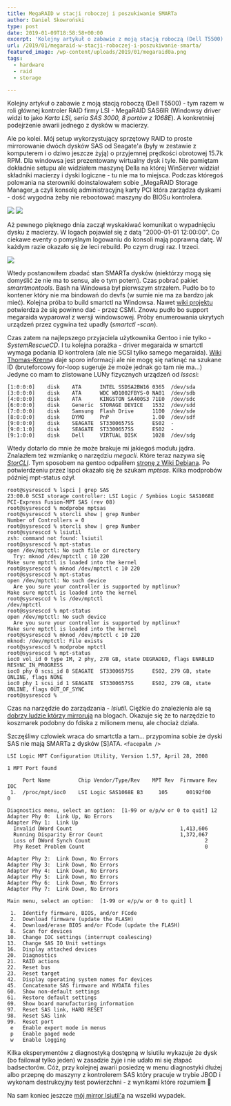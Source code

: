 ```yaml
---
title: MegaRAID w stacji roboczej i poszukiwanie SMARTa
author: Daniel Skowroński
type: post
date: 2019-01-09T18:58:58+00:00
excerpt: 'Kolejny artykuł o zabawie z moją stacją roboczą (Dell T5500) - tym razem w roli głównej kontroler RAID firmy LSI - MegaRAID SAS6IR. A konkretniej podejrzenie awarii jednego z dysków w macierzy.'
url: /2019/01/megaraid-w-stacji-roboczej-i-poszukiwanie-smarta/
featured_image: /wp-content/uploads/2019/01/megaraid0a.png
tags:
  - hardware
  - raid
  - storage

---
```

Kolejny artykuł o zabawie z moją stacją roboczą (Dell T5500) - tym razem w roli głównej kontroler RAID firmy LSI - MegaRAID SAS6IR (Windowsy driver widzi to jako _Karta&nbsp;LSI,&nbsp;seria&nbsp;SAS&nbsp;3000,&nbsp;8&nbsp;portów&nbsp;z&nbsp;1068E_). A konkretniej podejrzenie awarii jednego z dysków w macierzy.

Ale po kolei. Mój setup wykorzystujący sprzętowy RAID to proste mirrorowanie dwóch dysków SAS od Seagate'a (były w zestawie z komputerem i o dziwo jeszcze żyją) o przyjemnej prędkości obrotowej 15.7k RPM. Dla windowsa jest prezentowany wirtualny dysk i tyle. Nie pamiętam dokładnie setupu ale widziałem maszynę Della na której WinServer widział składniki macierzy i dyski logiczne - tu nie ma to miejsca. Podczas któregoś polowania na sterowniki doinstalowałem sobie _MegaRAID Storage Manager_a czyli konsolę administracyjną karty PCI która zarządza dyskami - dość wygodna żeby nie rebootować maszyny do BIOSu kontrolera. 

![](/wp-content/uploads/2019/01/megaraid0a.png)
![](/wp-content/uploads/2019/01/megaraid0.png)

Aż pewnego pięknego dnia zaczął wyskakiwać komunikat o wypadnięciu dysku z macierzy. W logach pojawiał się z datą "2000-01-01 12:00:00". Co ciekawe eventy o pomyślnym logowaniu do konsoli mają poprawną datę. W każdym razie okazało się że leci rebuild. Po czym drugi raz. I trzeci.

![](/wp-content/uploads/2019/01/megaraid1.png)

Wtedy postanowiłem zbadać stan SMARTa dysków (niektórzy mogą się domyślić że nie ma to sensu, ale o tym potem). Czas pobrać pakiet _smarrtmontools_. Bash na Windowsa był pierwszym strzałem. Pudło bo to kontener który nie ma bindowań do devfs (w sumie nie ma za bardzo jak mieć). Kolejna próba to build smartctl na Windowsa. Nawet [wiki projektu][1] potwierdza że się powinno dać - przez CSMI. Znowu pudło bo support megaraida wyparował z wersji windowsowej. Próby enumerowania ukrytych urządzeń przez cygwina też upadły (_smartctl -scan_). 

Czas zatem na najlepszego przyjaciela użytkownika Gentoo i nie tylko - _SystemRescueCD_. I tu kolejna porażka - driver megaraida w smartctl wymaga podania ID kontrolera (ale nie SCSI tylko samego megaraida). [Wiki Thomas-Krenn][2]a daje sporo informacji ale nie mogę się natknąć na szukane ID (bruteforcowy for-loop sugeruje że może jednak go tam nie ma...) Jedyne co mam to zlistowane LUNy fizycznych urządzeń od _lsscsi_:

```
[1:0:0:0]    disk    ATA      INTEL SSDSA2BW16 0365  /dev/sda 
[3:0:0:0]    disk    ATA      WDC WD1002FBYS-0 NA01  /dev/sdb 
[4:0:0:0]    disk    ATA      KINGSTON SA400S3 71E0  /dev/sdc 
[6:0:0:0]    disk    Generic  STORAGE DEVICE   1532  /dev/sdd 
[7:0:0:0]    disk    Samsung  Flash Drive      1100  /dev/sde 
[8:0:0:0]    disk    DYMO     PnP              1.00  /dev/sdf 
[9:0:0:0]    disk    SEAGATE  ST3300657SS      ES02  -        
[9:0:1:0]    disk    SEAGATE  ST3300657SS      ES02  -        
[9:1:0:0]    disk    Dell     VIRTUAL DISK     1028  /dev/sdg 

```


Wtedy dotarło do mnie że może brakuje mi jakiegoś modułu jądra. Znalazłem też wzmiankę o narzędziu _megacli_. Które teraz nazywa się _[StorCLI][3]_. Tym sposobem na gentoo odpaliłem [stronę z Wiki Debiana][4]. Po potwierdzeniu przez lspci okazało się że szukam _mptsas_. Kilka modprobów później mpt-status ożył.

```
root@sysresccd % lspci | grep SAS
23:00.0 SCSI storage controller: LSI Logic / Symbios Logic SAS1068E PCI-Express Fusion-MPT SAS (rev 08)
root@sysresccd % modprobe mptsas
root@sysresccd % storcli show | grep Number
Number of Controllers = 0
root@sysresccd % storcli show | grep Number
root@sysresccd % lsiutil
zsh: command not found: lsiutil
root@sysresccd % mpt-status
open /dev/mptctl: No such file or directory
  Try: mknod /dev/mptctl c 10 220
Make sure mptctl is loaded into the kernel
root@sysresccd % mknod /dev/mptctl c 10 220
root@sysresccd % mpt-status                 
open /dev/mptctl: No such device
  Are you sure your controller is supported by mptlinux?
Make sure mptctl is loaded into the kernel
root@sysresccd % ls /dev/mptctl 
/dev/mptctl
root@sysresccd % mpt-status    
open /dev/mptctl: No such device
  Are you sure your controller is supported by mptlinux?
Make sure mptctl is loaded into the kernel
root@sysresccd % mknod /dev/mptctl c 10 220
mknod: /dev/mptctl: File exists
root@sysresccd % modprobe mptctl
root@sysresccd % mpt-status                
ioc0 vol_id 0 type IM, 2 phy, 278 GB, state DEGRADED, flags ENABLED RESYNC_IN_PROGRESS
ioc0 phy 0 scsi_id 8 SEAGATE  ST3300657SS      ES02, 279 GB, state ONLINE, flags NONE
ioc0 phy 1 scsi_id 1 SEAGATE  ST3300657SS      ES02, 279 GB, state ONLINE, flags OUT_OF_SYNC
root@sysresccd % 
```




Czas na narzędzie do zarządzania - _lsiutil_. Ciężkie do znalezienia ale są [dobrzy ludzie którzy mirrorują][5] na blogach. Okazuje się że to narzędzie to koszmarek podobny do fdiska z milionem menu, ale chociaż działa.

Szczęśliwy człowiek wraca do smartctla a tam... przypomina sobie że dyski SAS nie mają SMARTa z dysków [S]ATA. `<facepalm />`

```
LSI Logic MPT Configuration Utility, Version 1.57, April 28, 2008

1 MPT Port found

     Port Name         Chip Vendor/Type/Rev    MPT Rev  Firmware Rev  IOC
 1.  /proc/mpt/ioc0    LSI Logic SAS1068E B3     105      00192f00     0

Diagnostics menu, select an option:  [1-99 or e/p/w or 0 to quit] 12
Adapter Phy 0:  Link Up, No Errors
Adapter Phy 1:  Link Up
  Invalid DWord Count                                   1,413,606
  Running Disparity Error Count                         1,372,067
  Loss of DWord Synch Count                                     2
  Phy Reset Problem Count                                       0

Adapter Phy 2:  Link Down, No Errors
Adapter Phy 3:  Link Down, No Errors
Adapter Phy 4:  Link Down, No Errors
Adapter Phy 5:  Link Down, No Errors
Adapter Phy 6:  Link Down, No Errors
Adapter Phy 7:  Link Down, No Errors

Main menu, select an option:  [1-99 or e/p/w or 0 to quit] l

 1.  Identify firmware, BIOS, and/or FCode
 2.  Download firmware (update the FLASH)
 4.  Download/erase BIOS and/or FCode (update the FLASH)
 8.  Scan for devices
10.  Change IOC settings (interrupt coalescing)
13.  Change SAS IO Unit settings
16.  Display attached devices
20.  Diagnostics
21.  RAID actions
22.  Reset bus
23.  Reset target
42.  Display operating system names for devices
45.  Concatenate SAS firmware and NVDATA files
60.  Show non-default settings
61.  Restore default settings
69.  Show board manufacturing information
97.  Reset SAS link, HARD RESET
98.  Reset SAS link
99.  Reset port
 e   Enable expert mode in menus
 p   Enable paged mode
 w   Enable logging

```




Kilka eksperymentów z diagnostyką dostępną w lsiutilu wykazuje że dysk (bo failował tylko jeden) w zasadzie żyje i nie udało mi się złapać badsectorów. Cóż, przy kolejnej awarii posiedzę w menu diagnostyki dłużej albo przepnę do maszyny z kontrolerem SAS który pracuje w trybie JBOD i wykonam destrukcyjny test powierzchni - z wynikami które rozumiem 🙂

Na sam koniec jeszcze [mój mirror lsiutil'a][6] na wszelki wypadek.

 [1]: https://www.smartmontools.org/wiki/Supported_RAID-Controllers
 [2]: https://www.thomas-krenn.com/en/wiki/Smartmontools_with_MegaRAID_Controller
 [3]: https://www.thomas-krenn.com/en/wiki/StorCLI
 [4]: https://wiki.debian.org/LinuxRaidForAdmins#megaraid
 [5]: https://www.dzhang.com/blog/2013/03/22/where-to-get-download-lsiutil
 [6]: /wp-content/uploads/2019/01/lsiutil.zip